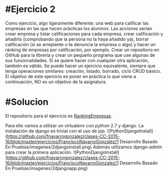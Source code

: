 #Ejercicio 2
=================
Como ejercicio, algo ligeramente diferente: una web para calificar las empresas en las que hacen prácticas los alumnos. Las acciones serían crear empresa y listar calificaciones para cada empresa, crear calificación y añadirla (comprobando que la persona no la haya añadido ya), borrar calificación (si se arrepiente o te denuncia la empresa o algo) y hacer un ránking de empresas por calificación, por ejemplo. Crear un repositorio en GitHub para la librería y crear un pequeño programa que use algunas de sus funcionalidades. Si se quiere hacer con cualquier otra aplicación, también es válido.
Se puede hacer un ejercicio equivalente, siempre que tenga operaciones similares: creación, listado, borrado, ciclo CRUD básico. El objetivo de este ejercicio es poner en práctica lo que viene a continuación, NO es un objetivo de la asignatura.


#Solucion
================
El repositorio para el ejercicio es [RankingEmpresas](https://github.com/fnavarrogonzalez/RankingEmpresas).

Para ello vamos a utilizar un virtualenv con python 2.7 y django. 
La instalación de django es trivial con el uso de pip. 
![PythonDjangoInstall](https://github.com/fnavarrogonzalez/clases-CC-2015-16/blob/master/ejercicios/FranciscoNavarroGonzalez/1 Desarrollo Basado En Pruebas/imagenes/2djangoinstall.png)
Además utilizamos django-admin para crear la primera aplicación. 
![PythonDjangoInstall](https://github.com/fnavarrogonzalez/clases-CC-2015-16/blob/master/ejercicios/FranciscoNavarroGonzalez/1 Desarrollo Basado En Pruebas/imagenes/2djangoapp.png)

